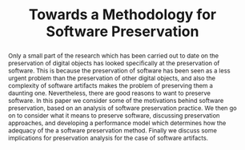 ---
abstract: 'Only a small part of the research which has been carried out to date on
  the preservation of digital objects has looked specifically at the preservation
  of software. This is because the preservation of software has been seen as a less
  urgent problem than the preservation of other digital objects, and also the complexity
  of software artifacts makes the problem of preserving them a daunting one. Nevertheless,
  there are good reasons to want to preserve software. In this paper we consider some
  of the motivations behind software preservation, based on an analysis of software
  preservation practice. We then go on to consider what it means to preserve software,
  discussing preservation approaches, and developing a performance model which determines
  how the adequacy of the a software preservation method. Finally we discuss some
  implications for preservation analysis for the case of software artifacts. '
creators:
- Matthews, Brian
- Conway, Esther
- Woodcock, Jim
- Jones, Catherine
- Bicarregui, Juan
- Shaon, Arif
date: null
document_url: https://services.phaidra.univie.ac.at/api/object/o:294040/download
grand_parent: iPRES
institutions: []
keywords:
- san francisco
landing_page_url: https://phaidra.univie.ac.at/o:294040
language: eng
layout: publication
license: CC BY-SA 3.0 AT
notes_url: null
parent: iPRES 2009
publication_type: paper
size: 1044480
slides_url: null
source_name: iPRES
stream_url: null
title: Towards a Methodology for Software Preservation
year: 2009
---
